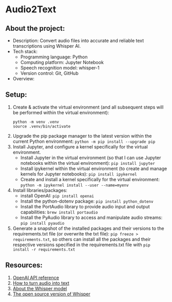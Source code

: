 # Audio2Text

## About the project:

- Description: Convert audio files into accurate and reliable text transcriptions using Whisper AI.
- Tech stack:
  - Programming language: Python
  - Computing platform: Jupyter Notebook
  - Speech recognition model: whisper-1
  - Version control: Git, GitHub
- Overview:

## Setup:

1. Create & activate the virtual environment (and all subsequent steps will be performed within the virtual environment):
   ```
   python -m venv .venv
   source .venv/bin/activate
   ```
2. Upgrade the pip package manager to the latest version within the current Python environment: `python -m pip install --upgrade pip`
3. Install Jupyter, and configure a kernel specifically for the virtual environment.
   - Install Jupyter in the virtual environment (so that I can use Jupyter notebooks within the virtual environment): `pip install jupyter`
   - Install ipykernel within the virtual environment (to create and manage kernels for Jupyter notebooks): `pip install ipykernel`
   - Create and install a kernel specifically for the virtual environment: `python -m ipykernel install --user --name=myenv`
4. Install libraries/packages:
   - install OpenAI: `pip install openai`
   - Install the python-dotenv package: `pip install python_dotenv`
   - Install the PortAudio library to provide audio input and output capabilities: `brew install portaudio`
   - Install the PyAudio library to access and manipulate audio streams: `pip install pyaudio`
5. Generate a snapshot of the installed packages and their versions to the requirements.txt file (or overwrite the txt file): `pip freeze > requirements.txt`, so others can install all the packages and their respective versions specified in the requirements.txt file with `pip install -r requirements.txt`

## Resources:

1. [OpenAI API reference](https://platform.openai.com/docs/api-reference)
2. [How to turn audio into text](https://platform.openai.com/docs/api-reference/audio)
3. [About the Whisper model](https://platform.openai.com/docs/models/whisper)
4. [The open source version of Whisper](https://github.com/openai/whisper)
